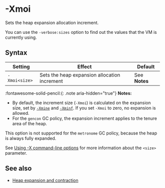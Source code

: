 <!--
* Copyright (c) 2017, 2025 IBM Corp. and others
*
* This program and the accompanying materials are made
* available under the terms of the Eclipse Public License 2.0
* which accompanies this distribution and is available at
* https://www.eclipse.org/legal/epl-2.0/ or the Apache
* License, Version 2.0 which accompanies this distribution and
* is available at https://www.apache.org/licenses/LICENSE-2.0.
*
* This Source Code may also be made available under the
* following Secondary Licenses when the conditions for such
* availability set forth in the Eclipse Public License, v. 2.0
* are satisfied: GNU General Public License, version 2 with
* the GNU Classpath Exception [1] and GNU General Public
* License, version 2 with the OpenJDK Assembly Exception [2].
*
* [1] https://www.gnu.org/software/classpath/license.html
* [2] https://openjdk.org/legal/assembly-exception.html
*
* SPDX-License-Identifier: EPL-2.0 OR Apache-2.0 OR GPL-2.0-only WITH Classpath-exception-2.0 OR GPL-2.0-only WITH OpenJDK-assembly-exception-1.0
-->

# -Xmoi

Sets the heap expansion allocation increment.

You can use the `-verbose:sizes` option to find out the values that the VM is currently using.

## Syntax

| Setting       | Effect                                            | Default                   |
|---------------|---------------------------------------------------|---------------------------|
| `-Xmoi<size>` | Sets the heap expansion allocation increment      | See **Notes**              |


:fontawesome-solid-pencil:{: .note aria-hidden="true"} **Notes:**

- By default, the increment size (`-Xmoi`) is calculated on the expansion size, set by [`-Xmine`](xmine.md) and [`-Xminf`](xminf.md).  If you set `-Xmoi` to zero, no expansion is allowed.
- For the `gencon` GC policy, the expansion increment applies to the tenure area of the heap.  

This option is not supported for the `metronome` GC policy, because the heap is always fully expanded.

See [Using -X command-line options](x_jvm_commands.md) for more information about the `<size>` parameter.

## See also

- [Heap expansion and contraction](allocation.md#expansion-and-contraction)


<!-- ==== END OF TOPIC ==== xmoi.md ==== -->
